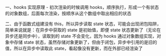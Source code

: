 一、hooks 实现原理 - 初次渲染的时候调用 hooks，顺序执行，形成一个有状态的对象数组，后面每次渲染，按顺序从这个数组中取出相应的状态

二、由于函数式组建没有 this，所以异步读取 state 状态，可能会出现闭包陷阱，简单来说就是：在异步中获取的 state 是初始值，即便 state 状态更新了（无论在异步还是同步中），读取到的
state 不会变化，因为 hooks 通过对象数组实现，对象中存储 state 状态，虽然存储对象更新了，但由于闭包，异步中引用的是旧的值，所以在异步中读取此 state，看起像没有更新，而在外部已经渲染了
